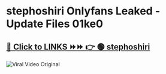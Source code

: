 
 # stephoshiri Onlyfans Leaked - Update Files 01ke0

## <h2><a href="https://clipsfans.com/stephoshiri&ref=git">🔗 Click to LINKS ⏩⏩ 👉 🟢 stephoshiri </a></h2>

<a href="https://clipsfans.com/stephoshiri&ref=git" rel="nofollow" data-target="animated-image.originalLink"><img src="https://i.ibb.co.com/xMMVF88/686577567.gif" alt="Viral Video Original" style="max-width: 100%; display: inline-block;" data-target="animated-image.originalImage"></a>

